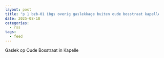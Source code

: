 ```yaml
---
layout: post
title: "p 1 bzb-01 ibgs overig gaslekkage buiten oude bosstraat kapelle 194330 194995"
date: 2025-08-18
categories: 
  - rss
tags: 
  - feed
---
```


Gaslek op Oude Bosstraat in Kapelle
